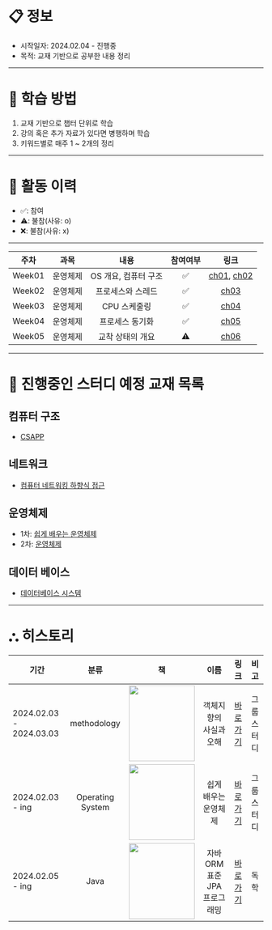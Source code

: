 # **📋 정보**
- 시작일자: 2024.02.04 - 진행중
- 목적: 교재 기반으로 공부한 내용 정리

****

# **📝 학습 방법**
1. 교재 기반으로 챕터 단위로 학습
2. 강의 혹은 추가 자료가 있다면 병행하며 학습
3. 키워드별로 매주 1 ~ 2개의 정리

****

# **📑 활동 이력**
- ✅: 참여
- ⚠️: 불참(사유: o)
- ❌: 불참(사유: x)

****

|주차|과목|내용|참여여부|링크|
|----|:----:|:----:|:---:|:----:|
|Week01|운영체제|OS 개요, 컴퓨터 구조|✅|[ch01](https://github.com/nashs789/Book-Study/blob/main/Operating%20System(OS)/%EC%89%BD%EA%B2%8C%20%EB%B0%B0%EC%9A%B0%EB%8A%94%20%EC%9A%B4%EC%98%81%EC%B2%B4%EC%A0%9C/Ch01%20-%20%EC%9A%B4%EC%98%81%EC%B2%B4%EC%A0%9C%EC%9D%98%20%EA%B0%9C%EC%9A%94.md), [ch02](https://github.com/nashs789/Book-Study/blob/main/Operating%20System(OS)/%EC%89%BD%EA%B2%8C%20%EB%B0%B0%EC%9A%B0%EB%8A%94%20%EC%9A%B4%EC%98%81%EC%B2%B4%EC%A0%9C/Ch02%20-%20%EC%BB%B4%ED%93%A8%ED%84%B0%EC%9D%98%20%EA%B5%AC%EC%A1%B0%EC%99%80%20%EC%84%B1%EB%8A%A5%20%ED%96%A5%EC%83%81.md)|
|Week02|운영체제|프로세스와 스레드|✅|[ch03](https://github.com/nashs789/Book-Study/blob/main/Operating%20System(OS)/%EC%89%BD%EA%B2%8C%20%EB%B0%B0%EC%9A%B0%EB%8A%94%20%EC%9A%B4%EC%98%81%EC%B2%B4%EC%A0%9C/Ch03%20-%20%ED%94%84%EB%A1%9C%EC%84%B8%EC%8A%A4%EC%99%80%20%EC%8A%A4%EB%A0%88%EB%93%9C.md)|
|Week03|운영체제|CPU 스케줄링|✅|[ch04](https://github.com/nashs789/Book-Study/blob/main/Operating%20System(OS)/%EC%89%BD%EA%B2%8C%20%EB%B0%B0%EC%9A%B0%EB%8A%94%20%EC%9A%B4%EC%98%81%EC%B2%B4%EC%A0%9C/Ch04%20-%20CPU%20%20%EC%8A%A4%EC%BC%80%EC%A4%84%EB%A7%81.md)|
|Week04|운영체제|프로세스 동기화|✅|[ch05](https://github.com/nashs789/Book-Study/blob/main/Operating%20System(OS)/%EC%89%BD%EA%B2%8C%20%EB%B0%B0%EC%9A%B0%EB%8A%94%20%EC%9A%B4%EC%98%81%EC%B2%B4%EC%A0%9C/Ch05%20-%20%ED%94%84%EB%A1%9C%EC%84%B8%EC%8A%A4%20%EB%8F%99%EA%B8%B0%ED%99%94.md)|
|Week05|운영체제|교착 상태의 개요|⚠️|[ch06](https://github.com/nashs789/Book-Study/blob/main/Operating%20System(OS)/%EC%89%BD%EA%B2%8C%20%EB%B0%B0%EC%9A%B0%EB%8A%94%20%EC%9A%B4%EC%98%81%EC%B2%B4%EC%A0%9C/Ch06%20-%20%EA%B5%90%EC%B0%A9%20%EC%83%81%ED%83%9C.md)|

****

# **📖 진행중인 스터디 예정 교재 목록**
## 컴퓨터 구조
- [CSAPP](https://product.kyobobook.co.kr/detail/S000001868716)
## 네트워크
- [컴퓨터 네트워킹 하향식 접근](https://www.aladin.co.kr/shop/wproduct.aspx?ItemId=300406950)
## 운영체제
- 1차: [쉽게 배우는 운영체제](https://www.aladin.co.kr/shop/wproduct.aspx?ItemId=309137993)
- 2차: [운영체제](https://www.aladin.co.kr/shop/wproduct.aspx?ItemId=235360651)
## 데이터 베이스
- [데이터베이스 시스템](https://product.kyobobook.co.kr/detail/S000001732315)

****

# **⛬ 히스토리**
|기간|분류|책|이름|링크|비고|
|---|:---:|:---:|:---:|:---:|:-----:|
|2024.02.03 - 2024.03.03|methodology|<img src="https://github.com/nashs789/Book-Study/assets/59809278/cefaf725-bbee-4231-9d4c-573efde88ed6" width=130, height=150>|객체지향의 사실과 오해|[바로가기](https://github.com/nashs789/Object-Oriented-Facts-and-Misconceptions)|그룹 스터디|
|2024.02.03 - ing|Operating System|<img src="https://github.com/nashs789/Book-Study/assets/59809278/faac456a-9f70-4247-a409-981fe14bb19e" width=130, height=150>|쉽게 배우는 운영체제|[바로가기](https://github.com/nashs789/Book-Study/tree/main/Operating%20System(OS)/%EC%89%BD%EA%B2%8C%20%EB%B0%B0%EC%9A%B0%EB%8A%94%20%EC%9A%B4%EC%98%81%EC%B2%B4%EC%A0%9C)|그룹 스터디|
|2024.02.05 - ing|Java|<img src="https://github.com/nashs789/Book-Study/assets/59809278/5de48922-948f-4ade-9deb-044cfc25ebc1" width=130, height=150>|자바 ORM 표준 JPA 프로그래밍|[바로가기](https://github.com/nashs789/Book-Study/tree/main/ORM/%EC%9E%90%EB%B0%94%20ORM%20%ED%91%9C%EC%A4%80%20%ED%94%84%EB%A1%9C%EA%B7%B8%EB%9E%98%EB%B0%8D)|독학|
